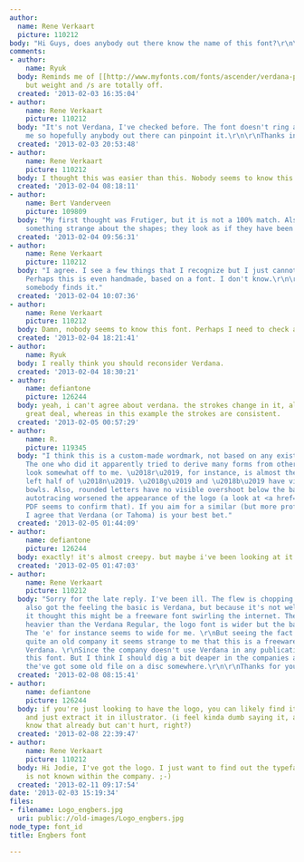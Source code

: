 ```yaml
---
author:
  name: Rene Verkaart
  picture: 110212
body: "Hi Guys, does anybody out there know the name of this font?\r\n\r\nhttp://typophile.com/files/Logo_engbers.jpg\r\n\r\nThx.\r\n\xAEen\xE9"
comments:
- author:
    name: Ryuk
  body: Reminds me of [[http://www.myfonts.com/fonts/ascender/verdana-pro/|Verdana]]
    but weight and /s are totally off.
  created: '2013-02-03 16:35:04'
- author:
    name: Rene Verkaart
    picture: 110212
  body: "It's not Verdana, I've checked before. The font doesn't ring any bell to
    me so hopefully anybody out there can pinpoint it.\r\n\r\nThanks in advance."
  created: '2013-02-03 20:53:48'
- author:
    name: Rene Verkaart
    picture: 110212
  body: I thought this was easier than this. Nobody seems to know this font!
  created: '2013-02-04 08:18:11'
- author:
    name: Bert Vanderveen
    picture: 109809
  body: "My first thought was Frutiger, but it is not a 100% match. Also, there is
    something strange about the shapes; they look as if they have been auto-traced\u2026"
  created: '2013-02-04 09:56:31'
- author:
    name: Rene Verkaart
    picture: 110212
  body: "I agree. I see a few things that I recognize but I just cannot find the font.
    Perhaps this is even handmade, based on a font. I don't know.\r\n\r\nHopefully
    somebody finds it."
  created: '2013-02-04 10:07:36'
- author:
    name: Rene Verkaart
    picture: 110212
  body: Damn, nobody seems to know this font. Perhaps I need to check another forum?  ;-))
  created: '2013-02-04 18:21:41'
- author:
    name: Ryuk
  body: I really think you should reconsider Verdana.
  created: '2013-02-04 18:30:21'
- author:
    name: defiantone
    picture: 126244
  body: yeah, i can't agree about verdana. the strokes change in it, albeit not a
    great deal, whereas in this example the strokes are consistent.
  created: '2013-02-05 00:57:29'
- author:
    name: R.
    picture: 119345
  body: "I think this is a custom-made wordmark, not based on any existing typeface.
    The one who did it apparently tried to derive many forms from others. The results
    look somewhat off to me. \u2018r\u2019, for instance, is almost the same as the
    left half of \u2018n\u2019. \u2018g\u2019 and \u2018b\u2019 have virtually identical
    bowls. Also, rounded letters have no visible overshoot below the baseline. Maybe
    autotracing worsened the appearance of the logo (a look at <a href=\"http://www.engbers.de/uploads/pdf/Mediengestalter_HP_engbers.pdf\">this</a>
    PDF seems to confirm that). If you aim for a similar (but more professional) look,
    I agree that Verdana (or Tahoma) is your best bet."
  created: '2013-02-05 01:44:09'
- author:
    name: defiantone
    picture: 126244
  body: exactly! it's almost creepy. but maybe i've been looking at it too long.
  created: '2013-02-05 01:47:03'
- author:
    name: Rene Verkaart
    picture: 110212
  body: "Sorry for the late reply. I've been ill. The flew is chopping away on Holland.\r\n\r\nI've
    also got the feeling the basic is Verdana, but because it's not well executed
    it thought this might be a freeware font swirling the internet. The weight seems
    heavier than the Verdana Regular, the logo font is wider but the balance is off.
    The 'e' for instance seems to wide for me. \r\nBut seeing the fact that this is
    quite an old company it seems strange to me that this is a freeware font or even
    Verdana. \r\nSince the company doesn't use Verdana in any publication I skipped
    this font. But I think I should dig a bit deaper in the companies archive. Perhaps
    the've got some old file on a disc somewhere.\r\n\r\nThanks for your help!"
  created: '2013-02-08 08:15:41'
- author:
    name: defiantone
    picture: 126244
  body: if you're just looking to have the logo, you can likely find it in a pdf somewhere
    and just extract it in illustrator. (i feel kinda dumb saying it, as you probably
    know that already but can't hurt, right?)
  created: '2013-02-08 22:39:47'
- author:
    name: Rene Verkaart
    picture: 110212
  body: Hi Jodie, I've got the logo. I just want to find out the typeface since this
    is not known within the company. ;-)
  created: '2013-02-11 09:17:54'
date: '2013-02-03 15:19:34'
files:
- filename: Logo_engbers.jpg
  uri: public://old-images/Logo_engbers.jpg
node_type: font_id
title: Engbers font

---
```


